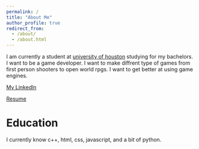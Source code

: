 ```yaml
---
permalink: /
title: "About Me"
author_profile: true
redirect_from: 
  - /about/
  - /about.html
---
```



I am currently a student at [university of houston](cs.uh.edu) studying for my bachelors. I want to be a game developer. I want to make diffrent type of games from first person shooters to open world rpgs. I want to get better at using game engines.

[My Linkedln](https://www.linkedin.com/in/son-nguyen-410505348/)

[Resume](/images/Resume.pdf)



Education
=========
I currently know c++, html, css, javascript, and a bit of python.


